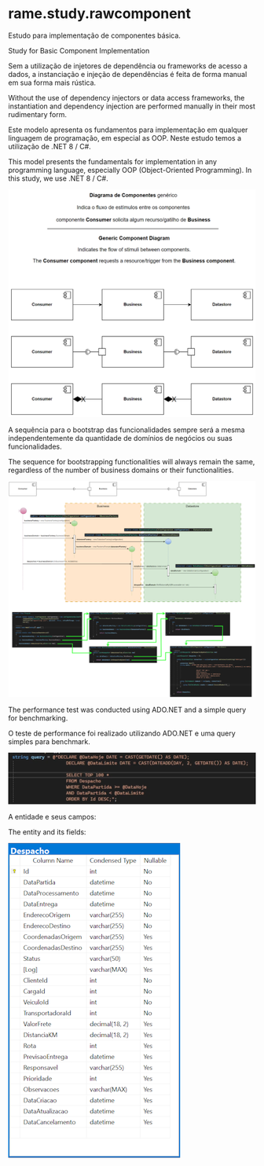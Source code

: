 # rame.study.rawcomponent
Estudo para implementação de componentes básica.

Study for Basic Component Implementation

Sem a utilização de injetores de dependência ou frameworks de acesso a dados, a instanciação e injeção de dependências é feita de forma manual em sua forma mais rústica.

Without the use of dependency injectors or data access frameworks, the instantiation and dependency injection are performed manually in their most rudimentary form.

Este modelo apresenta os fundamentos para implementação em qualquer linguagem de programação, em especial as OOP. Neste estudo temos a utilização de .NET 8 / C#.

This model presents the fundamentals for implementation in any programming language, especially OOP (Object-Oriented Programming). In this study, we use .NET 8 / C#.

![Component Diagram](docs/component-diagram.png)

A sequência para o bootstrap das funcionalidades sempre será a mesma independentemente da quantidade de domínios de negócios ou suas funcionalidades.

The sequence for bootstrapping functionalities will always remain the same, regardless of the number of business domains or their functionalities.

![Sequence Diagram](docs/raw-component-sequence-diagram.png)

The performance test was conducted using ADO.NET and a simple query for benchmarking.

O teste de performance foi realizado utilizando ADO.NET e uma query simples para benchmark.

![Simple Query](docs/simple-query.png)

A entidade e seus campos:

The entity and its fields:

![Entity](docs/Entity.png)